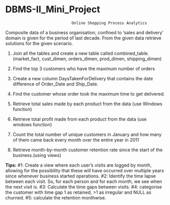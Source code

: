 # DBMS-II_Mini_Project
                                 Online Shopping Process Analytics

Composite data of a business organisation, confined to ‘sales and delivery’ domain is given for the period of last decade. From the given data retrieve solutions for the given scenario.

1.	Join all the tables and create a new table called combined_table.
(market_fact, cust_dimen, orders_dimen, prod_dimen, shipping_dimen)

2.	Find the top 3 customers who have the maximum number of orders

3.	Create a new column DaysTakenForDelivery that contains the date difference of Order_Date and Ship_Date.

4.	Find the customer whose order took the maximum time to get delivered.

5.	Retrieve total sales made by each product from the data (use Windows function)

6.	Retrieve total profit made from each product from the data (use windows function)

7.	Count the total number of unique customers in January and how many of them came back every month over the entire year in 2011

8.	Retrieve month-by-month customer retention rate since the start of the business.(using views)

**Tips:**
#1: Create a view where each user’s visits are logged by month, allowing for the possibility that these will have occurred over multiple years since whenever business started operations.
#2: Identify the time lapse between each visit. So, for each person and for each month, we see when the next visit is.
#3: Calculate the time gaps between visits.
#4: categorise the customer with time gap 1 as retained, >1 as irregular and NULL as churned.
#5: calculate the retention monthwise.
  
